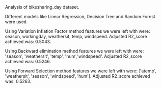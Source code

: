 Analysis of bikesharing_day dataset.

Different models like Linear Regression, Decision Tree and Random Forest were used.

Using Variation Inflation Factor method features we were left with were: season, workingday, weathersit, temp, windspeed. Adjusted R2_score achieved was: 0.5043.

Using Backward elimination method features we were left with were: 'season', 'weathersit', 'temp', 'hum','windspeed'. Adjusted R2_score achieved was: 0.5246.

Using Forward Selection method features we were left with were: ['atemp', 'weathersit', 'season', 'windspeed', 'hum']. Adjusted R2_score achieved was: 0.5263.
